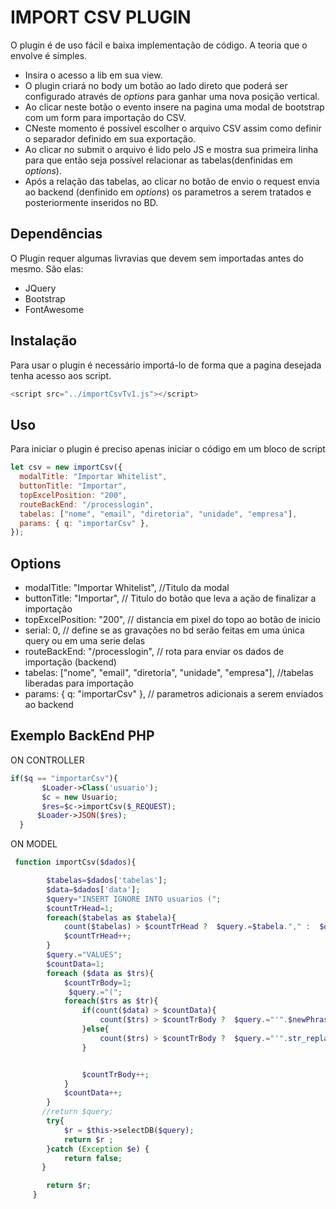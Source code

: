 # IMPORT CSV PLUGIN

O plugin é de uso fácil e baixa implementação de código.
A teoria que o envolve é simples.

- Insira o acesso a lib em sua view.
- O plugin criará no body um botão ao lado direto que poderá ser configurado através de _options_ para ganhar uma nova posição vertical.
- Ao clicar neste botão o evento insere na pagina uma modal de bootstrap com um form para importação do CSV.
- CNeste momento é possível escolher o arquivo CSV assim como definir o separador definido em sua exportação.
- Ao clicar no submit o arquivo é lido pelo JS e mostra sua primeira linha para que então seja possível relacionar as tabelas(denfinidas em _options_).
- Após a relação das tabelas, ao clicar no botão de envio o request envia ao backend (denfinido em _options_) os parametros a serem tratados e posteriormente inseridos no BD.

## Dependências

O Plugin requer algumas livravias que devem sem importadas antes do mesmo. São elas:

- JQuery
- Bootstrap
- FontAwesome

## Instalação

Para usar o plugin é necessário importá-lo de forma que a pagina desejada tenha acesso aos script.

```javascript
<script src="../importCsvTv1.js"></script>
```

## Uso

Para iniciar o plugin é preciso apenas iniciar o código em um bloco de script

```js
let csv = new importCsv({
  modalTitle: "Importar Whitelist",
  buttonTitle: "Importar",
  topExcelPosition: "200",
  routeBackEnd: "/processlogin",
  tabelas: ["nome", "email", "diretoria", "unidade", "empresa"],
  params: { q: "importarCsv" },
});
```

## Options

- modalTitle: "Importar Whitelist", //Titulo da modal
- buttonTitle: "Importar", // Titulo do botão que leva a ação de finalizar a importação
- topExcelPosition: "200", // distancia em pixel do topo ao botão de inicio
- serial: 0, // define se as gravações no bd serão feitas em uma única query ou em uma serie delas
- routeBackEnd: "/processlogin", // rota para enviar os dados de importação (backend)
- tabelas: ["nome", "email", "diretoria", "unidade", "empresa"], //tabelas liberadas para importação
- params: { q: "importarCsv" }, // parametros adicionais a serem enviados ao backend

## Exemplo BackEnd PHP

ON CONTROLLER

```php
if($q == "importarCsv"){
       $Loader->Class('usuario');
       $c = new Usuario;
       $res=$c->importCsv($_REQUEST);
      $Loader->JSON($res);
  }
```

ON MODEL

```php
 function importCsv($dados){

        $tabelas=$dados['tabelas'];
        $data=$dados['data'];
        $query="INSERT IGNORE INTO usuarios (";
        $countTrHead=1;
        foreach($tabelas as $tabela){
            count($tabelas) > $countTrHead ?  $query.=$tabela."," :  $query.=$tabela.")";
            $countTrHead++;
        }
        $query.="VALUES";
        $countData=1;
        foreach ($data as $trs){
            $countTrBody=1;
             $query.="(";
            foreach($trs as $tr){
                if(count($data) > $countData){
                    count($trs) > $countTrBody ?  $query.="'".$newPhrase = str_replace("'", " ", $tr)."'"."," :  $query.="'".str_replace("'", " '", $tr)."'"."),";
                }else{
                    count($trs) > $countTrBody ?  $query.="'".str_replace("'", " '", $tr)."'"."," :  $query.="'".str_replace("'", " '", $tr)."'".");";
                }


                $countTrBody++;
            }
            $countData++;
        }
       //return $query;
        try{
            $r = $this->selectDB($query);
            return $r ;
        }catch (Exception $e) {
            return false;
       }

        return $r;
     }


```
